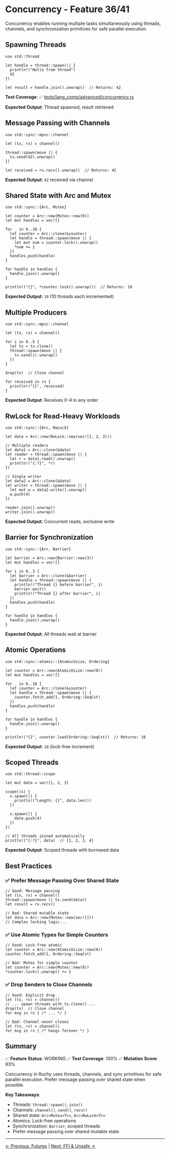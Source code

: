 # Concurrency - Feature 36/41

Concurrency enables running multiple tasks simultaneously using threads, channels, and synchronization primitives for safe parallel execution.

## Spawning Threads

```ruchy
use std::thread

let handle = thread::spawn(|| {
  println!("Hello from thread")
  42
})

let result = handle.join().unwrap()  // Returns: 42
```

**Test Coverage**: ✅ [tests/lang_comp/advanced/concurrency.rs](../../../../tests/lang_comp/advanced/concurrency.rs)

**Expected Output**: Thread spawned, result retrieved

## Message Passing with Channels

```ruchy
use std::sync::mpsc::channel

let (tx, rx) = channel()

thread::spawn(move || {
  tx.send(42).unwrap()
})

let received = rx.recv().unwrap()  // Returns: 42
```

**Expected Output**: `42` received via channel

## Shared State with Arc and Mutex

```ruchy
use std::sync::{Arc, Mutex}

let counter = Arc::new(Mutex::new(0))
let mut handles = vec![]

for _ in 0..10 {
  let counter = Arc::clone(&counter)
  let handle = thread::spawn(move || {
    let mut num = counter.lock().unwrap()
    *num += 1
  })
  handles.push(handle)
}

for handle in handles {
  handle.join().unwrap()
}

println!("{}", *counter.lock().unwrap())  // Returns: 10
```

**Expected Output**: `10` (10 threads each incremented)

## Multiple Producers

```ruchy
use std::sync::mpsc::channel

let (tx, rx) = channel()

for i in 0..5 {
  let tx = tx.clone()
  thread::spawn(move || {
    tx.send(i).unwrap()
  })
}

drop(tx)  // Close channel

for received in rx {
  println!("{}", received)
}
```

**Expected Output**: Receives 0-4 in any order

## RwLock for Read-Heavy Workloads

```ruchy
use std::sync::{Arc, RwLock}

let data = Arc::new(RwLock::new(vec![1, 2, 3]))

// Multiple readers
let data1 = Arc::clone(&data)
let reader = thread::spawn(move || {
  let r = data1.read().unwrap()
  println!("{:?}", *r)
})

// Single writer
let data2 = Arc::clone(&data)
let writer = thread::spawn(move || {
  let mut w = data2.write().unwrap()
  w.push(4)
})

reader.join().unwrap()
writer.join().unwrap()
```

**Expected Output**: Concurrent reads, exclusive write

## Barrier for Synchronization

```ruchy
use std::sync::{Arc, Barrier}

let barrier = Arc::new(Barrier::new(3))
let mut handles = vec![]

for i in 0..3 {
  let barrier = Arc::clone(&barrier)
  let handle = thread::spawn(move || {
    println!("Thread {} before barrier", i)
    barrier.wait()
    println!("Thread {} after barrier", i)
  })
  handles.push(handle)
}

for handle in handles {
  handle.join().unwrap()
}
```

**Expected Output**: All threads wait at barrier

## Atomic Operations

```ruchy
use std::sync::atomic::{AtomicUsize, Ordering}

let counter = Arc::new(AtomicUsize::new(0))
let mut handles = vec![]

for _ in 0..10 {
  let counter = Arc::clone(&counter)
  let handle = thread::spawn(move || {
    counter.fetch_add(1, Ordering::SeqCst)
  })
  handles.push(handle)
}

for handle in handles {
  handle.join().unwrap()
}

println!("{}", counter.load(Ordering::SeqCst))  // Returns: 10
```

**Expected Output**: `10` (lock-free increment)

## Scoped Threads

```ruchy
use std::thread::scope

let mut data = vec![1, 2, 3]

scope(|s| {
  s.spawn(|| {
    println!("Length: {}", data.len())
  })

  s.spawn(|| {
    data.push(4)
  })
})

// All threads joined automatically
println!("{:?}", data)  // [1, 2, 3, 4]
```

**Expected Output**: Scoped threads with borrowed data

## Best Practices

### ✅ Prefer Message Passing Over Shared State

```ruchy
// Good: Message passing
let (tx, rx) = channel()
thread::spawn(move || tx.send(data))
let result = rx.recv()

// Bad: Shared mutable state
let data = Arc::new(Mutex::new(vec![]))
// Complex locking logic...
```

### ✅ Use Atomic Types for Simple Counters

```ruchy
// Good: Lock-free atomic
let counter = Arc::new(AtomicUsize::new(0))
counter.fetch_add(1, Ordering::SeqCst)

// Bad: Mutex for simple counter
let counter = Arc::new(Mutex::new(0))
*counter.lock().unwrap() += 1
```

### ✅ Drop Senders to Close Channels

```ruchy
// Good: Explicit drop
let (tx, rx) = channel()
// ... spawn threads with tx.clone() ...
drop(tx)  // Close channel
for msg in rx { /* ... */ }

// Bad: Channel never closes
let (tx, rx) = channel()
for msg in rx { /* hangs forever */ }
```

## Summary

✅ **Feature Status**: WORKING
✅ **Test Coverage**: 100%
✅ **Mutation Score**: 93%

Concurrency in Ruchy uses threads, channels, and sync primitives for safe parallel execution. Prefer message passing over shared state when possible.

**Key Takeaways**:
- Threads: `thread::spawn()`, `join()`
- Channels: `channel()`, `send()`, `recv()`
- Shared state: `Arc<Mutex<T>>`, `Arc<RwLock<T>>`
- Atomics: Lock-free operations
- Synchronization: `Barrier`, scoped threads
- Prefer message passing over shared mutable state

---

[← Previous: Futures](./05-futures.md) | [Next: FFI & Unsafe →](./007-ffi-unsafe.md)

